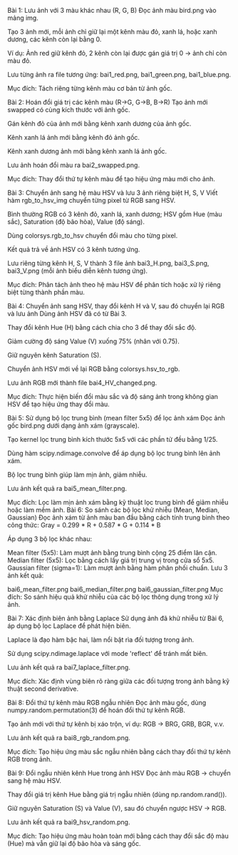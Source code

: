 Bài 1: Lưu ảnh với 3 màu khác nhau (R, G, B) Đọc ảnh màu bird.png vào mảng img.

Tạo 3 ảnh mới, mỗi ảnh chỉ giữ lại một kênh màu đỏ, xanh lá, hoặc xanh dương, các kênh còn lại bằng 0.

Ví dụ: Ảnh red giữ kênh đỏ, 2 kênh còn lại được gán giá trị 0 → ảnh chỉ còn màu đỏ.

Lưu từng ảnh ra file tương ứng: bai1_red.png, bai1_green.png, bai1_blue.png.

Mục đích: Tách riêng từng kênh màu cơ bản từ ảnh gốc.

Bài 2: Hoán đổi giá trị các kênh màu (R→G, G→B, B→R) Tạo ảnh mới swapped có cùng kích thước với ảnh gốc.

Gán kênh đỏ của ảnh mới bằng kênh xanh dương của ảnh gốc.

Kênh xanh lá ảnh mới bằng kênh đỏ ảnh gốc.

Kênh xanh dương ảnh mới bằng kênh xanh lá ảnh gốc.

Lưu ảnh hoán đổi màu ra bai2_swapped.png.

Mục đích: Thay đổi thứ tự kênh màu để tạo hiệu ứng màu mới cho ảnh.

Bài 3: Chuyển ảnh sang hệ màu HSV và lưu 3 ảnh riêng biệt H, S, V Viết hàm rgb_to_hsv_img chuyển từng pixel từ RGB sang HSV.

Bình thường RGB có 3 kênh đỏ, xanh lá, xanh dương; HSV gồm Hue (màu sắc), Saturation (độ bão hòa), Value (độ sáng).

Dùng colorsys.rgb_to_hsv chuyển đổi màu cho từng pixel.

Kết quả trả về ảnh HSV có 3 kênh tương ứng.

Lưu riêng từng kênh H, S, V thành 3 file ảnh bai3_H.png, bai3_S.png, bai3_V.png (mỗi ảnh biểu diễn kênh tương ứng).

Mục đích: Phân tách ảnh theo hệ màu HSV để phân tích hoặc xử lý riêng biệt từng thành phần màu.

Bài 4: Chuyển ảnh sang HSV, thay đổi kênh H và V, sau đó chuyển lại RGB và lưu ảnh Dùng ảnh HSV đã có từ Bài 3.

Thay đổi kênh Hue (H) bằng cách chia cho 3 để thay đổi sắc độ.

Giảm cường độ sáng Value (V) xuống 75% (nhân với 0.75).

Giữ nguyên kênh Saturation (S).

Chuyển ảnh HSV mới về lại RGB bằng colorsys.hsv_to_rgb.

Lưu ảnh RGB mới thành file bai4_HV_changed.png.

Mục đích: Thực hiện biến đổi màu sắc và độ sáng ảnh trong không gian HSV để tạo hiệu ứng thay đổi màu.

Bài 5: Sử dụng bộ lọc trung bình (mean filter 5x5) để lọc ảnh xám Đọc ảnh gốc bird.png dưới dạng ảnh xám (grayscale).

Tạo kernel lọc trung bình kích thước 5x5 với các phần tử đều bằng 1/25.

Dùng hàm scipy.ndimage.convolve để áp dụng bộ lọc trung bình lên ảnh xám.

Bộ lọc trung bình giúp làm mịn ảnh, giảm nhiễu.

Lưu ảnh kết quả ra bai5_mean_filter.png.

Mục đích: Lọc làm mịn ảnh xám bằng kỹ thuật lọc trung bình để giảm nhiễu hoặc làm mềm ảnh.
Bài 6: So sánh các bộ lọc khử nhiễu (Mean, Median, Gaussian)
Đọc ảnh xám từ ảnh màu ban đầu bằng cách tính trung bình theo công thức:
Gray = 0.299 * R + 0.587 * G + 0.114 * B

Áp dụng 3 bộ lọc khác nhau:

Mean filter (5x5): Làm mượt ảnh bằng trung bình cộng 25 điểm lân cận.
Median filter (5x5): Lọc bằng cách lấy giá trị trung vị trong cửa sổ 5x5.
Gaussian filter (sigma=1): Làm mượt ảnh bằng hàm phân phối chuẩn.
Lưu 3 ảnh kết quả:

bai6_mean_filter.png
bai6_median_filter.png
bai6_gaussian_filter.png
Mục đích: So sánh hiệu quả khử nhiễu của các bộ lọc thông dụng trong xử lý ảnh.

Bài 7: Xác định biên ảnh bằng Laplace
Sử dụng ảnh đã khử nhiễu từ Bài 6, áp dụng bộ lọc Laplace để phát hiện biên.

Laplace là đạo hàm bậc hai, làm nổi bật rìa đối tượng trong ảnh.

Sử dụng scipy.ndimage.laplace với mode 'reflect' để tránh mất biên.

Lưu ảnh kết quả ra bai7_laplace_filter.png.

Mục đích: Xác định vùng biên rõ ràng giữa các đối tượng trong ảnh bằng kỹ thuật second derivative.

Bài 8: Đổi thứ tự kênh màu RGB ngẫu nhiên
Đọc ảnh màu gốc, dùng numpy.random.permutation(3) để hoán đổi thứ tự kênh RGB.

Tạo ảnh mới với thứ tự kênh bị xáo trộn, ví dụ: RGB → BRG, GRB, BGR, v.v.

Lưu ảnh kết quả ra bai8_rgb_random.png.

Mục đích: Tạo hiệu ứng màu sắc ngẫu nhiên bằng cách thay đổi thứ tự kênh RGB trong ảnh.

Bài 9: Đổi ngẫu nhiên kênh Hue trong ảnh HSV
Đọc ảnh màu RGB → chuyển sang hệ màu HSV.

Thay đổi giá trị kênh Hue bằng giá trị ngẫu nhiên (dùng np.random.rand()).

Giữ nguyên Saturation (S) và Value (V), sau đó chuyển ngược HSV → RGB.

Lưu ảnh kết quả ra bai9_hsv_random.png.

Mục đích: Tạo hiệu ứng màu hoàn toàn mới bằng cách thay đổi sắc độ màu (Hue) mà vẫn giữ lại độ bão hòa và sáng gốc.
